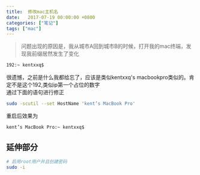 ```yaml
---
title:  修改mac主机名
date:   2017-07-19 00:00:00 +0800
categories: ["笔记"]
tags: ["mac"]
---
```




> 问题出现的原因是，我从城市A回到城市B的时候，打开我的mac终端，发现我前缀居然发生了变化
```bash
192:~ kentxxq$ 
```

很遗憾，之前是什么我都给忘了，应该是类似kentxxq's macbookpro类似的。肯定不是这个192,类似ip第一个占位的数字  
通过下面的语句进行修正
```bash
sudo -scutil --set HostName 'kent’s MacBook Pro'
```

重启后效果为
```bash
kent’s MacBook Pro:~ kentxxq$ 
```




延伸部分
---
```bash
# 启用root用户并且创建密码
sudo -i
```